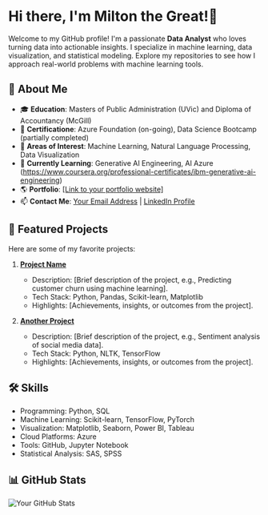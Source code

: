 # Hi there, I'm Milton the Great!👋

Welcome to my GitHub profile! I'm a passionate **Data Analyst** who loves turning data into actionable insights. I specialize in machine learning, data visualization, and statistical modeling. Explore my repositories to see how I approach real-world problems with machine learning tools.

## 🌟 About Me

- 🎓 **Education**: Masters of Public Administration (UVic) and Diploma of Accountancy (McGill)
- 💼 **Certificatione**: Azure Foundation (on-going), Data Science Bootcamp (partially completed)
- 🧠 **Areas of Interest**: Machine Learning, Natural Language Processing, Data Visualization
- 🌱 **Currently Learning**: Generative AI Engineering, AI Azure (https://www.coursera.org/professional-certificates/ibm-generative-ai-engineering)
- 🌎 **Portfolio**: [[Link to your portfolio website]](https://miltonwani9.wordpress.com/)
- 📫 **Contact Me**: [Your Email Address](miltonwani1@gmail.com) | [LinkedIn Profile](https://linkedin.com/in/your-profile)

## 🚀 Featured Projects

Here are some of my favorite projects:

1. **[Project Name](https://github.com/your-repo)**  
   - Description: [Brief description of the project, e.g., Predicting customer churn using machine learning].
   - Tech Stack: Python, Pandas, Scikit-learn, Matplotlib  
   - Highlights: [Achievements, insights, or outcomes from the project].

2. **[Another Project](https://github.com/your-repo)**  
   - Description: [Brief description of the project, e.g., Sentiment analysis of social media data].  
   - Tech Stack: Python, NLTK, TensorFlow  
   - Highlights: [Achievements, insights, or outcomes from the project].

## 🛠️ Skills

- Programming: Python, SQL
- Machine Learning: Scikit-learn, TensorFlow, PyTorch
- Visualization: Matplotlib, Seaborn, Power BI, Tableau
- Cloud Platforms: Azure
- Tools: GitHub, Jupyter Notebook
- Statistical Analysis: SAS, SPSS

## 📊 GitHub Stats

![Your GitHub Stats](https://github-readme-stats.vercel.app/api?username=your-username&show_icons=true&theme=radical)
